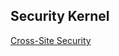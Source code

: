 ## Security Kernel

[Cross-Site Security](https://docs.google.com/presentation/d/1BJOFLRjurYtaeAC7BoJIT6KqDPdFkkuuRuc7YptPvp4/edit?usp=sharing)